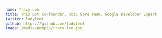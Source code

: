```yaml
---
name: Tracy Lee
title: This Dot Co-founder, RxJS Core Team. Google Developer Expert
twitter: ladyleet
github: https://github.com/ladyleet
image: /media/people/tracy-lee.jpg
---
```

